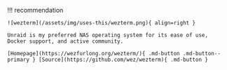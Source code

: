 !!! recommendation

    ![wezterm](/assets/img/uses-this/wezterm.png){ align=right }

    Unraid is my preferred NAS operating system for its ease of use, Docker support, and active community.

    [Homepage](https://wezfurlong.org/wezterm/){ .md-button .md-button--primary } [Source](https://github.com/wez/wezterm){ .md-button }  
    
